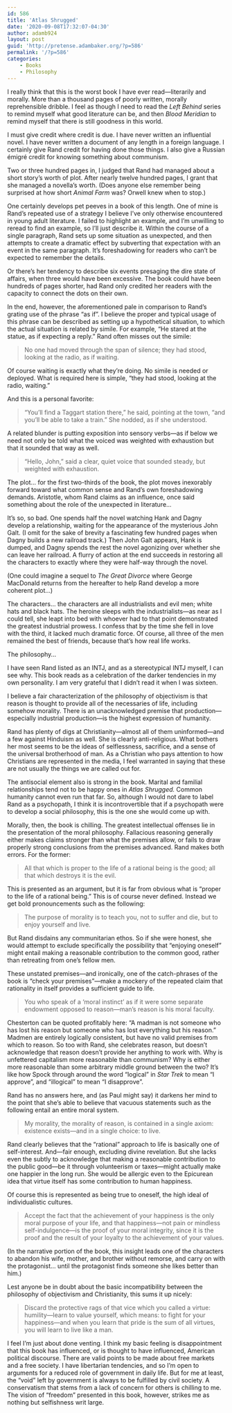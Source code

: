 ```yaml
---
id: 586
title: 'Atlas Shrugged'
date: '2020-09-08T17:32:07-04:30'
author: adamb924
layout: post
guid: 'http://pretense.adambaker.org/?p=586'
permalink: '/?p=586'
categories:
    - Books
    - Philosophy
---
```


I really think that this is the worst book I have ever read—literarily and morally. More than a thousand pages of poorly written, morally reprehensible dribble. I feel as though I need to read the *Left Behind* series to remind myself what good literature can be, and then *Blood Meridian* to remind myself that there is still goodness in this world.

I must give credit where credit is due. I have never written an influential novel. I have never written a document of any length in a foreign language. I certainly give Rand credit for having done those things. I also give a Russian émigré credit for knowing something about communism.

Two or three hundred pages in, I judged that Rand had managed about a short story’s worth of plot. After nearly twelve hundred pages, I grant that she managed a novella’s worth. (Does anyone else remember being surprised at how short *Animal Farm* was? Orwell knew when to stop.)

One certainly develops pet peeves in a book of this length. One of mine is Rand’s repeated use of a strategy I believe I’ve only otherwise encountered in young adult literature. I failed to highlight an example, and I’m unwilling to reread to find an example, so I’ll just describe it. Within the course of a single paragraph, Rand sets up some situation as unexpected, and then attempts to create a dramatic effect by subverting that expectation with an event in the same paragraph. It’s foreshadowing for readers who can’t be expected to remember the details.

Or there’s her tendency to describe six events presaging the dire state of affairs, when three would have been excessive. The book could have been hundreds of pages shorter, had Rand only credited her readers with the capacity to connect the dots on their own.

In the end, however, the aforementioned pale in comparison to Rand’s grating use of the phrase “as if”. I believe the proper and typical usage of this phrase can be described as setting up a hypothetical situation, to which the actual situation is related by simile. For example, “He stared at the statue, as if expecting a reply.” Rand often misses out the simile:

> No one had moved through the span of silence; they had stood, looking at the radio, as if waiting.

Of course waiting is exactly what they’re doing. No simile is needed or deployed. What is required here is simple, “they had stood, looking at the radio, waiting.”

And this is a personal favorite:

> “You’ll find a Taggart station there,” he said, pointing at the town, “and you’ll be able to take a train.” She nodded, as if she understood.

A related blunder is putting exposition into sensory verbs—as if below we need not only be told what the voiced was weighted with exhaustion but that it sounded that way as well.

> “Hello, John,” said a clear, quiet voice that sounded steady, but weighted with exhaustion.

The plot… for the first two-thirds of the book, the plot moves inexorably forward toward what common sense and Rand’s own foreshadowing demands. Aristotle, whom Rand claims as an influence, once said something about the role of the unexpected in literature…

It’s so, so bad. One spends half the novel watching Hank and Dagny develop a relationship, waiting for the appearance of the mysterious John Galt. (I omit for the sake of brevity a fascinating few hundred pages when Dagny builds a new railroad track.) Then John Galt appears, Hank is dumped, and Dagny spends the rest the novel agonizing over whether she can leave her railroad. A flurry of action at the end succeeds in restoring all the characters to exactly where they were half-way through the novel.

(One could imagine a sequel to *The Great Divorce* where George MacDonald returns from the hereafter to help Rand develop a more coherent plot…)

The characters… the characters are all industrialists and evil men; white hats and black hats. The heroine sleeps with the industrialists—as near as I could tell, she leapt into bed with whoever had to that point demonstrated the greatest industrial prowess. I confess that by the time she fell in love with the third, it lacked much dramatic force. Of course, all three of the men remained the best of friends, because that’s how real life works.

The philosophy…

I have seen Rand listed as an INTJ, and as a stereotypical INTJ myself, I can see why. This book reads as a celebration of the darker tendencies in my own personality. I am very grateful that I didn’t read it when I was sixteen.

I believe a fair characterization of the philosophy of objectivism is that reason is thought to provide all of the necessaries of life, including somehow morality. There is an unacknowledged premise that production—especially industrial production—is the highest expression of humanity.

Rand has plenty of digs at Christianity—almost all of them uninformed—and a few against Hinduism as well. She is clearly anti-religious. What bothers her most seems to be the ideas of selflessness, sacrifice, and a sense of the universal brotherhood of man. As a Christian who pays attention to how Christians are represented in the media, I feel warranted in saying that these are not usually the things we are called out for.

The antisocial element also is strong in the book. Marital and familial relationships tend not to be happy ones in *Atlas Shrugged.* Common humanity cannot even run that far. So, although I would not dare to label Rand as a psychopath, I think it is incontrovertible that if a psychopath were to develop a social philosophy, this is the one she would come up with.

Morally, then, the book is chilling. The greatest intellectual offenses lie in the presentation of the moral philosophy. Fallacious reasoning generally either makes claims stronger than what the premises allow, or fails to draw properly strong conclusions from the premises advanced. Rand makes both errors. For the former:

> All that which is proper to the life of a rational being is the good; all that which destroys it is the evil.

This is presented as an argument, but it is far from obvious what is “proper to the life of a rational being.” This is of course never defined. Instead we get bold pronouncements such as the following:

> The purpose of morality is to teach you, not to suffer and die, but to enjoy yourself and live.

But Rand disdains any communitarian ethos. So if she were honest, she would attempt to exclude specifically the possibility that “enjoying oneself” might entail making a reasonable contribution to the common good, rather than retreating from one’s fellow men.

These unstated premises—and ironically, one of the catch-phrases of the book is “check your premises”—make a mockery of the repeated claim that rationality in itself provides a sufficient guide to life.

> You who speak of a ‘moral instinct’ as if it were some separate endowment opposed to reason—man’s reason is his moral faculty.

Chesterton can be quoted profitably here: “A madman is not someone who has lost his reason but someone who has lost everything but his reason.” Madmen are entirely logically consistent, but have no valid premises from which to reason. So too with Rand, she celebrates reason, but doesn’t acknowledge that reason doesn’t provide her anything to work with. Why is unfettered capitalism more reasonable than communism? Why is either more reasonable than some arbitrary middle ground between the two? It’s like how Spock through around the word “logical” in *Star Trek* to mean “I approve”, and “illogical” to mean “I disapprove”.

Rand has no answers here, and (as Paul might say) it darkens her mind to the point that she’s able to believe that vacuous statements such as the following entail an entire moral system.

> My morality, the morality of reason, is contained in a single axiom: existence exists—and in a single choice: to live.

Rand clearly believes that the “rational” approach to life is basically one of self-interest. And—fair enough, excluding divine revelation. But she lacks even the subtly to acknowledge that making a reasonable contribution to the public good—be it through volunteerism or taxes—might actually make one happier in the long run. She would be allergic even to the Epicurean idea that virtue itself has some contribution to human happiness.

Of course this is represented as being true to oneself, the high ideal of individualistic cultures.

> Accept the fact that the achievement of your happiness is the only moral purpose of your life, and that happiness—not pain or mindless self-indulgence—is the proof of your moral integrity, since it is the proof and the result of your loyalty to the achievement of your values.

(In the narrative portion of the book, this insight leads one of the characters to abandon his wife, mother, and brother without remorse, and carry on with the protagonist… until the protagonist finds someone she likes better than him.)

Lest anyone be in doubt about the basic incompatibility between the philosophy of objectivism and Christianity, this sums it up nicely:

> Discard the protective rags of that vice which you called a virtue: humility—learn to value yourself, which means: to fight for your happiness—and when you learn that pride is the sum of all virtues, you will learn to live like a man.

I feel I’m just about done venting. I think my basic feeling is disappointment that this book has influenced, or is thought to have influenced, American political discourse. There are valid points to be made about free markets and a free society. I have libertarian tendencies, and so I’m open to arguments for a reduced role of government in daily life. But for me at least, the “void” left by government is always to be fulfilled by civil society. A conservatism that stems from a lack of concern for others is chilling to me. The vision of “freedom” presented in this book, however, strikes me as nothing but selfishness writ large.